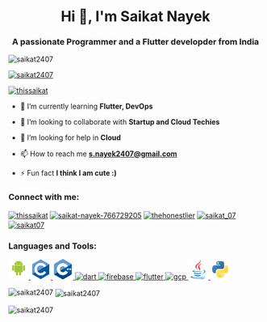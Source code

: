<h1 align="center">Hi 👋, I'm Saikat Nayek</h1>
<h3 align="center">A passionate Programmer and a Flutter developder from India</h3>

<p align="left"> <img src="https://komarev.com/ghpvc/?username=saikat2407&label=Profile%20views&color=0e75b6&style=flat" alt="saikat2407" /> </p>

<p align="left"> <a href="https://github.com/ryo-ma/github-profile-trophy"><img src="https://github-profile-trophy.vercel.app/?username=saikat2407" alt="saikat2407" /></a> </p>

<p align="left"> <a href="https://twitter.com/thissaikat" target="blank"><img src="https://img.shields.io/twitter/follow/thissaikat?logo=twitter&style=for-the-badge" alt="thissaikat" /></a> </p>

- 🌱 I’m currently learning **Flutter, DevOps**

- 👯 I’m looking to collaborate with **Startup and Cloud Techies**

- 🤝 I’m looking for help in **Cloud**

- 📫 How to reach me **s.nayek2407@gmail.com**

- ⚡ Fun fact **I think I am cute :)**

<h3 align="left">Connect with me:</h3>
<p align="left">
<a href="https://twitter.com/thissaikat" target="blank"><img align="center" src="https://raw.githubusercontent.com/rahuldkjain/github-profile-readme-generator/master/src/images/icons/Social/twitter.svg" alt="thissaikat" height="30" width="40" /></a>
<a href="https://linkedin.com/in/saikat-nayek-766729205" target="blank"><img align="center" src="https://raw.githubusercontent.com/rahuldkjain/github-profile-readme-generator/master/src/images/icons/Social/linked-in-alt.svg" alt="saikat-nayek-766729205" height="30" width="40" /></a>
<a href="https://instagram.com/thehonestlier" target="blank"><img align="center" src="https://raw.githubusercontent.com/rahuldkjain/github-profile-readme-generator/master/src/images/icons/Social/instagram.svg" alt="thehonestlier" height="30" width="40" /></a>
<a href="https://www.codechef.com/users/saikat_07" target="blank"><img align="center" src="https://cdn.jsdelivr.net/npm/simple-icons@3.1.0/icons/codechef.svg" alt="saikat_07" height="30" width="40" /></a>
<a href="https://www.leetcode.com/saikat07" target="blank"><img align="center" src="https://raw.githubusercontent.com/rahuldkjain/github-profile-readme-generator/master/src/images/icons/Social/leet-code.svg" alt="saikat07" height="30" width="40" /></a>
</p>

<h3 align="left">Languages and Tools:</h3>
<p align="left"> <a href="https://developer.android.com" target="_blank" rel="noreferrer"> <img src="https://raw.githubusercontent.com/devicons/devicon/master/icons/android/android-original-wordmark.svg" alt="android" width="40" height="40"/> </a> <a href="https://www.cprogramming.com/" target="_blank" rel="noreferrer"> <img src="https://raw.githubusercontent.com/devicons/devicon/master/icons/c/c-original.svg" alt="c" width="40" height="40"/> </a> <a href="https://www.w3schools.com/cpp/" target="_blank" rel="noreferrer"> <img src="https://raw.githubusercontent.com/devicons/devicon/master/icons/cplusplus/cplusplus-original.svg" alt="cplusplus" width="40" height="40"/> </a> <a href="https://dart.dev" target="_blank" rel="noreferrer"> <img src="https://www.vectorlogo.zone/logos/dartlang/dartlang-icon.svg" alt="dart" width="40" height="40"/> </a> <a href="https://firebase.google.com/" target="_blank" rel="noreferrer"> <img src="https://www.vectorlogo.zone/logos/firebase/firebase-icon.svg" alt="firebase" width="40" height="40"/> </a> <a href="https://flutter.dev" target="_blank" rel="noreferrer"> <img src="https://www.vectorlogo.zone/logos/flutterio/flutterio-icon.svg" alt="flutter" width="40" height="40"/> </a> <a href="https://cloud.google.com" target="_blank" rel="noreferrer"> <img src="https://www.vectorlogo.zone/logos/google_cloud/google_cloud-icon.svg" alt="gcp" width="40" height="40"/> </a> <a href="https://www.java.com" target="_blank" rel="noreferrer"> <img src="https://raw.githubusercontent.com/devicons/devicon/master/icons/java/java-original.svg" alt="java" width="40" height="40"/> </a> <a href="https://www.python.org" target="_blank" rel="noreferrer"> <img src="https://raw.githubusercontent.com/devicons/devicon/master/icons/python/python-original.svg" alt="python" width="40" height="40"/> </a> </p>

<p><img align="left" src="https://github-readme-stats.vercel.app/api/top-langs?username=saikat2407&show_icons=true&locale=en&layout=compact" alt="saikat2407" /></p>

<p>&nbsp;<img align="center" src="https://github-readme-stats.vercel.app/api?username=saikat2407&show_icons=true&locale=en" alt="saikat2407" /></p>

<p><img align="center" src="https://github-readme-streak-stats.herokuapp.com/?user=saikat2407&" alt="saikat2407" /></p>
